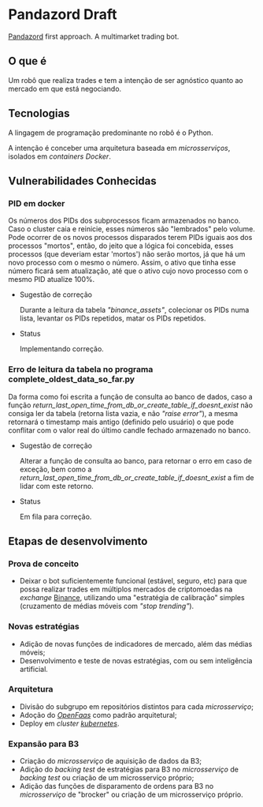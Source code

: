 # Pandazord Draft

[Pandazord](https://www.pandazord.trade "Pandzord's official homepage") first approach. A multimarket trading bot.

## O que é

Um robô que realiza trades e tem a intenção de ser agnóstico quanto ao mercado em que está negociando.

## Tecnologias

A lingagem de programação predominante no robô é o Python.

A intenção é conceber uma arquitetura baseada em *microsserviços*, isolados em *containers Docker*.

## Vulnerabilidades Conhecidas

### PID em docker

Os números dos PIDs dos subprocessos ficam armazenados no banco. Caso o cluster caia e reinicie, esses números são "lembrados" pelo volume. Pode ocorrer de os novos processos disparados terem PIDs iguais aos dos processos "mortos", então, do jeito que a lógica foi concebida, esses processos (que deveriam estar 'mortos') não serão mortos, já que há um novo processo com o mesmo o número. Assim, o ativo que tinha esse número ficará sem atualização, até que o ativo cujo novo processo com o mesmo PID atualize 100%.

- Sugestão de correção

    Durante a leitura da tabela *"binance_assets"*, colecionar os PIDs numa lista, levantar os PIDs repetidos, matar os PIDs repetidos.

- Status

    Implementando correção.

### Erro de leitura da tabela no programa complete_oldest_data_so_far.py

Da forma como foi escrita a função de consulta ao banco de dados, caso a função *return_last_open_time_from_db_or_create_table_if_doesnt_exist* não consiga ler da tabela (retorna lista vazia, e não *"raise error"*), a mesma  retornará o timestamp mais antigo (definido pelo usuário) o que pode conflitar com o valor real do último candle fechado armazenado no banco.

- Sugestão de correção

     Alterar a função de consulta ao banco, para retornar o erro em caso de exceção, bem como a *return_last_open_time_from_db_or_create_table_if_doesnt_exist* a fim de lidar com este retorno.

- Status

    Em fila para correção.

## Etapas de desenvolvimento

### Prova de conceito

- Deixar o bot suficientemente funcional (estável, seguro, etc) para que possa realizar trades em múltiplos mercados de criptomoedas na *exchange* [Binance](https://www.binance.com "The World's Leading
Cryptocurrency Exchange"), utilizando uma "estratégia de calibração" simples (cruzamento de médias móveis com *"stop trending"*).

### Novas estratégias

- Adição de novas funções de indicadores de mercado, além das médias móveis;
- Desenvolvimento e teste de novas estratégias, com ou sem inteligência artificial.

### Arquitetura

- Divisão do subgrupo em repositórios distintos para cada *microsserviço*;
- Adoção do *[OpenFaas](https://www.openfaas.com "Serverless Functions, Made Simple")* como padrão arquitetural;
- Deploy em *cluster [kubernetes](https://kubernetes.io/ "Production-Grade Container Orchestration")*.

### Expansão para B3

- Criação do *microsserviço* de aquisição de dados da B3;
- Adição do *backing test* de estratégias para B3 no *microsserviço* de *backing test* ou criação de um microsserviço próprio;
- Adição das funções de disparamento de ordens para B3 no *microsserviço* de "brocker" ou criação de um microsserviço próprio.
